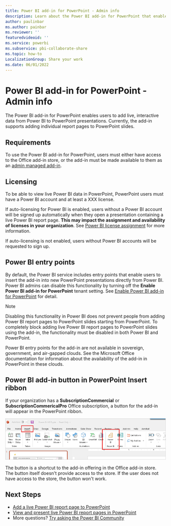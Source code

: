 ```yaml
---
title: Power BI add-in for PowerPoint - Admin info
description: Learn about the Power BI add-in for PowerPoint that enables you to add live Power BI data to your PowerPoint presentations.
author: paulinbar
ms.author: painbar
ms.reviewer: ''
featuredvideoid: ''
ms.service: powerbi
ms.subservice: pbi-collaborate-share
ms.topic: how-to
LocalizationGroup: Share your work
ms.date: 06/01/2022
---
```


# Power BI add-in for PowerPoint - Admin info

The Power BI add-in for PowerPoint enables users to add live, interactive data from Power BI to PowerPoint presentations. Currently, the add-in supports adding individual report pages to PowerPoint slides.

## Requirements

To use the Power BI add-in for PowerPoint, users must either have access to the Office add-in store, or the add-in must be made available to them as an [admin managed add-in](/microsoft-365/admin/manage/centralized-deployment-of-add-ins).

## Licensing

To be able to view live Power BI data in PowerPoint, PowerPoint users must have a Power BI account and at least a XXX license.

If auto-licensing for Power BI is enabled, users without a Power BI account will be signed up automatically when they open a presentation containing a live Power BI report page. **This may impact the assignment and availability of licenses in your organization**. See [Power BI license assignment](../enterprise/service-admin-disable-self-service.md) for more information.

If auto-licensing is not enabled, users without Power BI accounts will be requested to sign up.

## Power BI entry points

By default, the Power BI service includes entry points that enable users to insert the add-in into new PowerPoint presentations directly from Power BI. Power BI admins can disable this functionality by turning off the **Enable Power BI add-in for PowerPoint** tenant setting. See [Enable Power BI add-in for PowerPoint](../admin/service-admin-portal-export-sharing.md#enable-power-bi-add-in-for-powerpoint) for detail.

>[!NOTE]
> Disabling this functionality in Power BI does not prevent people from adding Power BI report pages to PowerPoint slides starting from PowerPoint. To completely block adding live Power BI report pages to PowerPoint slides using the add-in, the functionality must be disabled in both Power BI and PowerPoint.

Power BI entry points for the add-in are not available in sovereign, government, and air-gapped clouds. See the Microsoft Office documentation for information about the availability of the add-in in PowerPoint in these clouds.

## Power BI add-in button in PowerPoint Insert ribbon

If your organization has a **SubscriptionCommercial** or **SubscriptionCommericalPro** Office subscription, a button for the add-in will appear in the PowerPoint ribbon.

![Screenshot of Power BI add-in for PowerPoint button on Insert ribbon.](media/service-power-bi-powerpoint-add-in-about/power-bi-addin-powerpoint-button.png)

The button is a shortcut to the add-in offering in the Office add-in store. The button itself doesn't provide access to the store. If the user does not have access to the store, the button won't work.

## Next Steps

* [Add a live Power BI report page to PowerPoint](./service-power-bi-powerpoint-add-in-install.md)
* [View and present live Power BI report pages in PowerPoint](./service-power-bi-powerpoint-add-in-add-report.md)
* More questions? [Try asking the Power BI Community](https://community.powerbi.com/)
